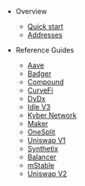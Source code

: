 <!-- docs/_sidebar.md -->

- Overview

  - [Quick start](quickstart.md)
  - [Addresses](overview_mainnet_address.md)

- Reference Guides
  - [Aave](aave.md)
  - [Badger](badger.md)
  - [Compound](compound.md)
  - [CurveFi](curvefi.md)
  - [DyDx](dydx.md)
  - [Idle V3](idle.md)
  - [Kyber Network](kyber.md)
  - [Maker](maker.md)
  - [OneSplit](onesplit.md)
  - [Uniswap V1](uniswap.md)
  - [Synthetix](synthetix.md)
  - [Balancer](balancer.md)
  - [mStable](mstable.md)
  - [Uniswap V2](uniswapV2.md)
